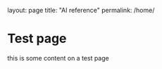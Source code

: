 layout: page
title: "AI reference"
permalink: /home/

# Test page

this is some content on a test page
